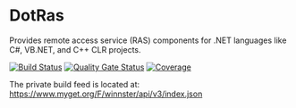 # DotRas
Provides remote access service (RAS) components for .NET languages like C#, VB.NET, and C++ CLR projects.

[![Build Status](https://ci.appveyor.com/api/projects/status/e05n0wuddlcpe3um?svg=true)](https://ci.appveyor.com/project/winnster/dotras)
[![Quality Gate Status](https://sonarcloud.io/api/project_badges/measure?project=DotRas&metric=alert_status)](https://sonarcloud.io/dashboard?id=DotRas)
[![Coverage](https://sonarcloud.io/api/project_badges/measure?project=DotRas&metric=coverage)](https://sonarcloud.io/dashboard?id=DotRas)

The private build feed is located at: https://www.myget.org/F/winnster/api/v3/index.json
